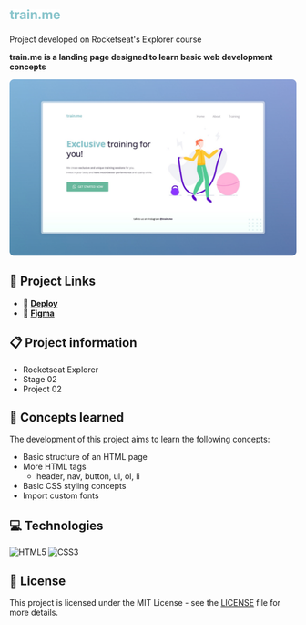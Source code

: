 # ![train.me logo](./.github/logo.png)

Project developed on Rocketseat's Explorer course

**train.me is a landing page designed to learn basic web development concepts**

![train.me project screenshot](./.github/screenshot.png)

## 🔗 Project Links

- 🚀 [**Deploy**](https://emanueltavecia.github.io/train.me)
- 🎨 [**Figma**](https://www.figma.com/file/9e8oZ7kkjIt5rkNgz9MPtk/Explorer---Projeto-02/duplicate)

## 📋 Project information

- Rocketseat Explorer
- Stage 02
- Project 02

## 🧠 Concepts learned

The development of this project aims to learn the following concepts:

- Basic structure of an HTML page
- More HTML tags
  - header, nav, button, ul, ol, li
- Basic CSS styling concepts
- Import custom fonts

## 💻 Technologies

![HTML5](https://img.shields.io/badge/html5-%23E34F26.svg?style=for-the-badge&logo=html5&logoColor=white)
![CSS3](https://img.shields.io/badge/css3-%231572B6.svg?style=for-the-badge&logo=css3&logoColor=white)

## 📄 License

This project is licensed under the MIT License - see the [LICENSE](./LICENSE) file for more details.
